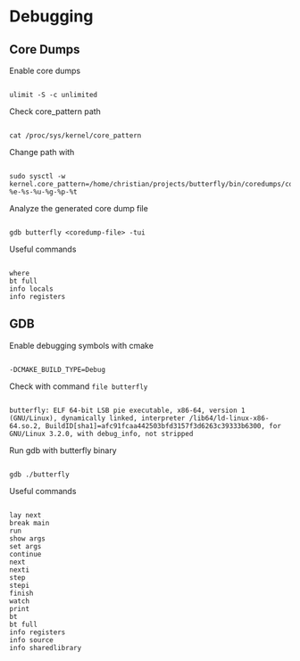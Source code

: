 # Debugging

## Core Dumps

Enable core dumps

<pre><code>
ulimit -S -c unlimited
</code></pre>

Check core_pattern path

<pre><code>
cat /proc/sys/kernel/core_pattern
</code></pre>

Change path with

<pre><code>
sudo sysctl -w kernel.core_pattern=/home/christian/projects/butterfly/bin/coredumps/core-%e-%s-%u-%g-%p-%t
</code></pre>

Analyze the generated core dump file

<pre><code>
gdb butterfly &lt;coredump-file> -tui
</code></pre>

Useful commands
<pre><code>
where
bt full
info locals
info registers
</code></pre>

## GDB

Enable debugging symbols with cmake
<pre><code>
-DCMAKE_BUILD_TYPE=Debug
</code></pre>

Check with command `file butterfly`
<pre><code>
butterfly: ELF 64-bit LSB pie executable, x86-64, version 1 (GNU/Linux), dynamically linked, interpreter /lib64/ld-linux-x86-64.so.2, BuildID[sha1]=afc91fcaa442503bfd3157f3d6263c39333b6300, for GNU/Linux 3.2.0, with debug_info, not stripped
</code></pre>

Run gdb with butterfly binary
<pre><code>
gdb ./butterfly
</code></pre>

Useful commands
<pre><code>
lay next
break main
run
show args
set args
continue 
next
nexti
step
stepi
finish
watch
print
bt
bt full
info registers
info source 
info sharedlibrary
</code></pre>
